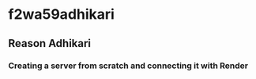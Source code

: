 # f2wa59adhikari
## Reason Adhikari

### Creating a server from scratch and connecting it with Render
